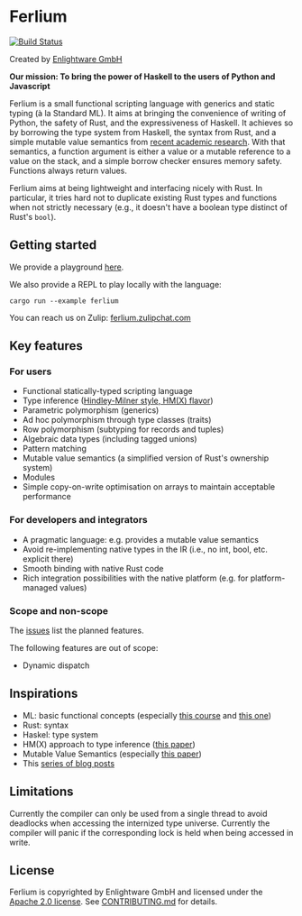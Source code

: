 # Ferlium

[![Build Status][ci-badge]][ci-url]

[ci-badge]: https://github.com/enlightware/ferlium/actions/workflows/ci.yml/badge.svg
[ci-url]: https://github.com/enlightware/ferlium/actions

Created by [Enlightware GmbH](https://enlightware.ch)

**Our mission: To bring the power of Haskell to the users of Python and Javascript**

Ferlium is a small functional scripting language with generics and static typing (à la Standard ML).
It aims at bringing the convenience of writing of Python, the safety of Rust, and the expressiveness of Haskell.
It achieves so by borrowing the type system from Haskell, the syntax from Rust, and a simple mutable value semantics from [recent academic research](https://www.jot.fm/issues/issue_2022_02/article2.pdf).
With that semantics, a function argument is either a value or a mutable reference to a value on the stack, and a simple borrow checker ensures memory safety.
Functions always return values.

Ferlium aims at being lightweight and interfacing nicely with Rust.
In particular, it tries hard not to duplicate existing Rust types and functions when not strictly necessary (e.g., it doesn't have a boolean type distinct of Rust's `bool`).


## Getting started

We provide a playground [here](https://enlightware.github.io/ferlium/playground/).

We also provide a REPL to play locally with the language:
```
cargo run --example ferlium
```

You can reach us on Zulip: [ferlium.zulipchat.com](https://ferlium.zulipchat.com)

## Key features

### For users

* Functional statically-typed scripting language
* Type inference ([Hindley-Milner style, HM(X) flavor](https://www.researchgate.net/profile/Martin-Sulzmann/publication/220346751_Type_Inference_with_Constrained_Types/links/5ab00c0b0f7e9b4897c1d25b/Type-Inference-with-Constrained-Types.pdf))
* Parametric polymorphism (generics)
* Ad hoc polymorphism through type classes (traits)
* Row polymorphism (subtyping for records and tuples)
* Algebraic data types (including tagged unions)
* Pattern matching
* Mutable value semantics (a simplified version of Rust's ownership system)
* Modules
* Simple copy-on-write optimisation on arrays to maintain acceptable performance

### For developers and integrators

* A pragmatic language: e.g. provides a mutable value semantics
* Avoid re-implementing native types in the IR (i.e., no int, bool, etc. explicit there)
* Smooth binding with native Rust code
* Rich integration possibilities with the native platform (e.g. for platform-managed values)

### Scope and non-scope

The [issues](https://github.com/enlightware/ferlium/issues?q=is%3Aissue+is%3Aopen+label%3Aenhancement) list the planned features.

The following features are out of scope:
* Dynamic dispatch

## Inspirations

* ML: basic functional concepts (especially [this course](https://pauillac.inria.fr/~remy/mpri/) and [this one](https://cs3110.github.io/textbook/chapters/interp/inference.html))
* Rust: syntax
* Haskel: type system
* HM(X) approach to type inference ([this paper](https://www.researchgate.net/profile/Martin-Sulzmann/publication/220346751_Type_Inference_with_Constrained_Types/links/5ab00c0b0f7e9b4897c1d25b/Type-Inference-with-Constrained-Types.pdf))
* Mutable Value Semantics (especially [this paper](https://www.jot.fm/issues/issue_2022_02/article2.pdf))
* This [series of blog posts](https://thunderseethe.dev/posts/type-inference/)

## Limitations

Currently the compiler can only be used from a single thread to avoid deadlocks when accessing the internized type universe.
Currently the compiler will panic if the corresponding lock is held when being accessed in write.

## License

Ferlium is copyrighted by Enlightware GmbH and licensed under the [Apache 2.0 license](LICENSE).
See [CONTRIBUTING.md](CONTRIBUTING.md) for details.